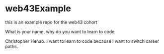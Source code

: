 # web43Example
this is an example repo for the web43 cohort


What is your name, why do you want to learn to code


Christopher Henao. I want to learn to code because I want to switch career paths.